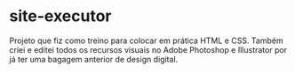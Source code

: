 # site-executor
Projeto que fiz como treino para colocar em prática HTML e CSS. Também criei e editei todos os recursos visuais no Adobe Photoshop e Illustrator por já ter uma bagagem anterior de design digital.
